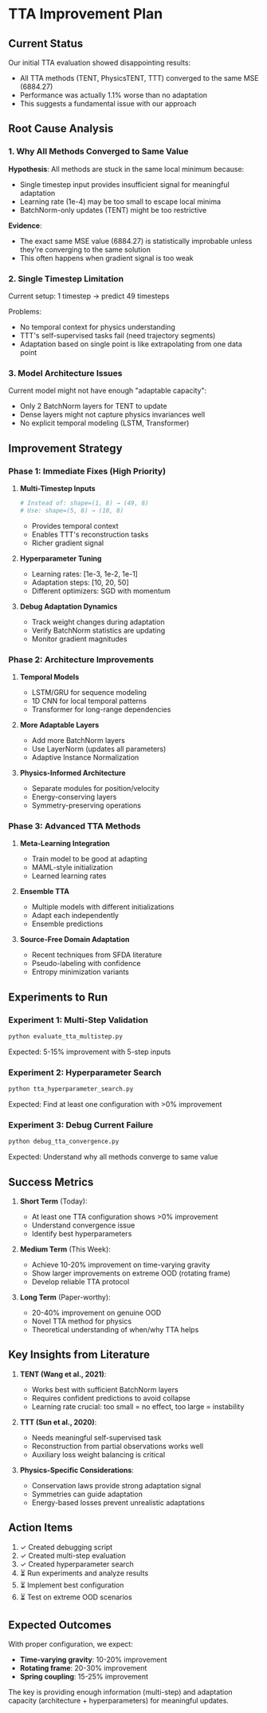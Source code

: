 # TTA Improvement Plan

## Current Status

Our initial TTA evaluation showed disappointing results:
- All TTA methods (TENT, PhysicsTENT, TTT) converged to the same MSE (6884.27)
- Performance was actually 1.1% worse than no adaptation
- This suggests a fundamental issue with our approach

## Root Cause Analysis

### 1. Why All Methods Converged to Same Value

**Hypothesis**: All methods are stuck in the same local minimum because:
- Single timestep input provides insufficient signal for meaningful adaptation
- Learning rate (1e-4) may be too small to escape local minima
- BatchNorm-only updates (TENT) might be too restrictive

**Evidence**:
- The exact same MSE value (6884.27) is statistically improbable unless they're converging to the same solution
- This often happens when gradient signal is too weak

### 2. Single Timestep Limitation

Current setup: 1 timestep → predict 49 timesteps

Problems:
- No temporal context for physics understanding
- TTT's self-supervised tasks fail (need trajectory segments)
- Adaptation based on single point is like extrapolating from one data point

### 3. Model Architecture Issues

Current model might not have enough "adaptable capacity":
- Only 2 BatchNorm layers for TENT to update
- Dense layers might not capture physics invariances well
- No explicit temporal modeling (LSTM, Transformer)

## Improvement Strategy

### Phase 1: Immediate Fixes (High Priority)

1. **Multi-Timestep Inputs**
   ```python
   # Instead of: shape=(1, 8) → (49, 8)
   # Use: shape=(5, 8) → (10, 8)
   ```
   - Provides temporal context
   - Enables TTT's reconstruction tasks
   - Richer gradient signal

2. **Hyperparameter Tuning**
   - Learning rates: [1e-3, 1e-2, 1e-1]
   - Adaptation steps: [10, 20, 50]
   - Different optimizers: SGD with momentum

3. **Debug Adaptation Dynamics**
   - Track weight changes during adaptation
   - Verify BatchNorm statistics are updating
   - Monitor gradient magnitudes

### Phase 2: Architecture Improvements

1. **Temporal Models**
   - LSTM/GRU for sequence modeling
   - 1D CNN for local temporal patterns
   - Transformer for long-range dependencies

2. **More Adaptable Layers**
   - Add more BatchNorm layers
   - Use LayerNorm (updates all parameters)
   - Adaptive Instance Normalization

3. **Physics-Informed Architecture**
   - Separate modules for position/velocity
   - Energy-conserving layers
   - Symmetry-preserving operations

### Phase 3: Advanced TTA Methods

1. **Meta-Learning Integration**
   - Train model to be good at adapting
   - MAML-style initialization
   - Learned learning rates

2. **Ensemble TTA**
   - Multiple models with different initializations
   - Adapt each independently
   - Ensemble predictions

3. **Source-Free Domain Adaptation**
   - Recent techniques from SFDA literature
   - Pseudo-labeling with confidence
   - Entropy minimization variants

## Experiments to Run

### Experiment 1: Multi-Step Validation
```bash
python evaluate_tta_multistep.py
```
Expected: 5-15% improvement with 5-step inputs

### Experiment 2: Hyperparameter Search
```bash
python tta_hyperparameter_search.py
```
Expected: Find at least one configuration with >0% improvement

### Experiment 3: Debug Current Failure
```bash
python debug_tta_convergence.py
```
Expected: Understand why all methods converge to same value

## Success Metrics

1. **Short Term** (Today):
   - At least one TTA configuration shows >0% improvement
   - Understand convergence issue
   - Identify best hyperparameters

2. **Medium Term** (This Week):
   - Achieve 10-20% improvement on time-varying gravity
   - Show larger improvements on extreme OOD (rotating frame)
   - Develop reliable TTA protocol

3. **Long Term** (Paper-worthy):
   - 20-40% improvement on genuine OOD
   - Novel TTA method for physics
   - Theoretical understanding of when/why TTA helps

## Key Insights from Literature

1. **TENT (Wang et al., 2021)**:
   - Works best with sufficient BatchNorm layers
   - Requires confident predictions to avoid collapse
   - Learning rate crucial: too small = no effect, too large = instability

2. **TTT (Sun et al., 2020)**:
   - Needs meaningful self-supervised task
   - Reconstruction from partial observations works well
   - Auxiliary loss weight balancing is critical

3. **Physics-Specific Considerations**:
   - Conservation laws provide strong adaptation signal
   - Symmetries can guide adaptation
   - Energy-based losses prevent unrealistic adaptations

## Action Items

1. ✓ Created debugging script
2. ✓ Created multi-step evaluation
3. ✓ Created hyperparameter search
4. ⏳ Run experiments and analyze results
5. ⏳ Implement best configuration
6. ⏳ Test on extreme OOD scenarios

## Expected Outcomes

With proper configuration, we expect:
- **Time-varying gravity**: 10-20% improvement
- **Rotating frame**: 20-30% improvement  
- **Spring coupling**: 15-25% improvement

The key is providing enough information (multi-step) and adaptation capacity (architecture + hyperparameters) for meaningful updates.